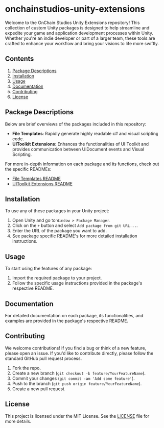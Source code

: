 # onchainstudios-unity-extensions

Welcome to the OnChain Studios Unity Extensions repository! This collection of custom Unity packages is designed to help streamline and expedite your game and application development processes within Unity. Whether you're an indie developer or part of a larger team, these tools are crafted to enhance your workflow and bring your visions to life more swiftly.

## Contents

1. [Package Descriptions](#package-descriptions)
2. [Installation](#installation)
3. [Usage](#usage)
4. [Documentation](#documentation)
5. [Contributing](#contributing)
6. [License](#license)

## Package Descriptions

Below are brief overviews of the packages included in this repository:

- **File Templates**: Rapidly generate highly readable c# and visual scripting code.
- **UIToolkit Extensions**: Enhances the functionalities of UI Toolkit and provides communication between UIDocument events and Visual Scripting.

For more in-depth information on each package and its functions, check out the specific READMEs:

- [File Templates README](./Packages/com.onchainstudios.filetemplates/Documentation/README.md)
- [UIToolkit Extensions README](./Packages/com.onchainstudios.uitoolkitextensions/Documentation/README.md)

## Installation

To use any of these packages in your Unity project:

1. Open Unity and go to `Window > Package Manager`.
2. Click on the `+` button and select `Add package from git URL...`.
3. Enter the URL of the package you want to add.
4. See package specific README's for more detailed installation instructions.

## Usage

To start using the features of any package:

1. Import the required package to your project.
2. Follow the specific usage instructions provided in the package's respective README.

## Documentation

For detailed documentation on each package, its functionalities, and examples are provided in the package's respective README.

## Contributing

We welcome contributions! If you find a bug or think of a new feature, please open an issue. If you'd like to contribute directly, please follow the standard GitHub pull request process.

1. Fork the repo.
2. Create a new branch (`git checkout -b feature/YourFeatureName`).
3. Commit your changes (`git commit -am 'Add some feature'`).
4. Push to the branch (`git push origin feature/YourFeatureName`).
5. Create a new pull request.

## License

This project is licensed under the MIT License. See the [LICENSE](./LICENSE) file for more details.
